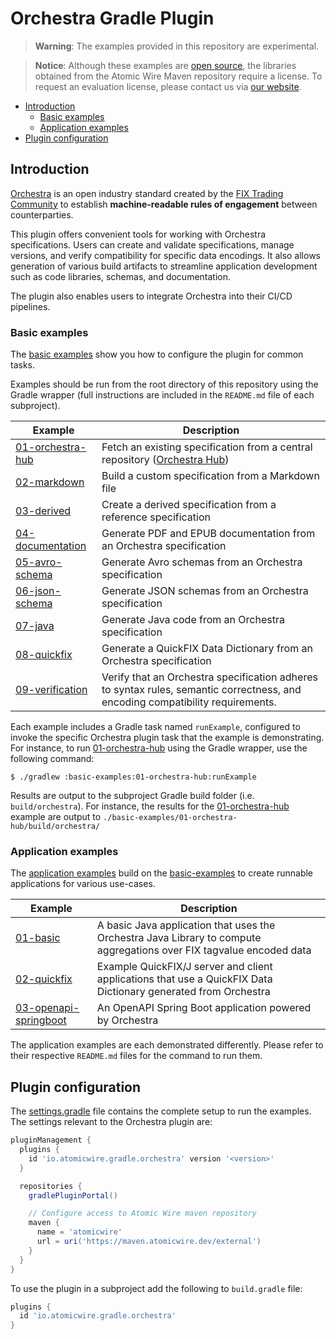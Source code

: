 # Orchestra Gradle Plugin

> **Warning**: The examples provided in this repository are experimental.

> **Notice**: Although these examples are [open source](LICENSE), the libraries obtained from the Atomic Wire Maven repository require a license. To request an evaluation license, please contact us via [our website](https://www.atomicwire.io/).

<!-- TOC -->
* [Introduction](#introduction)
  * [Basic examples](#basic-examples)
  * [Application examples](#application-examples)
* [Plugin configuration](#plugin-configuration)
<!-- TOC -->

## Introduction

[Orchestra](https://www.fixtrading.org/standards/fix-orchestra-online/) is an open industry standard created by the [FIX Trading Community](https://www.fixtrading.org) to establish **machine-readable rules of engagement** between counterparties.

This plugin offers convenient tools for working with Orchestra specifications. Users can create and validate specifications, manage versions, and verify compatibility for specific data encodings. It also allows generation of various build artifacts to streamline application development such as code libraries, schemas, and documentation. 

The plugin also enables users to integrate Orchestra into their CI/CD pipelines.

### Basic examples

The [basic examples](./basic-examples) show you how to configure the plugin for common tasks. 

Examples should be run from the root directory of this repository using the Gradle wrapper (full instructions are included in the `README.md` file of each subproject).


| Example                                               | Description                                                                                                                    |
|-------------------------------------------------------|--------------------------------------------------------------------------------------------------------------------------------|
| [01-orchestra-hub](./basic-examples/01-orchestra-hub) | Fetch an existing specification from a central repository ([Orchestra Hub](https://orchestrahub.org))                          |
| [02-markdown](./basic-examples/02-markdown)           | Build a custom specification from a Markdown file                                                                              |
| [03-derived](./basic-examples/03-derived)             | Create a derived specification from a reference specification                                                                  |
| [04-documentation](./basic-examples/04-documentation) | Generate PDF and EPUB documentation from an Orchestra specification                                                            |
| [05-avro-schema](./basic-examples/05-avro-schema)     | Generate Avro schemas from an Orchestra specification                                                                          |
| [06-json-schema](./basic-examples/06-json-schema)     | Generate JSON schemas from an Orchestra specification                                                                          |
| [07-java](./basic-examples/07-java)                   | Generate Java code from an Orchestra specification                                                                             |
| [08-quickfix](./basic-examples/08-quickfix)           | Generate a QuickFIX Data Dictionary from an Orchestra specification                                                            |
| [09-verification](./basic-examples/09-verification)   | Verify that an Orchestra specification adheres to syntax rules, semantic correctness, and encoding compatibility requirements. |

Each example includes a Gradle task named `runExample`, configured to invoke the specific Orchestra plugin task that the example is demonstrating. For instance, to run [01-orchestra-hub](./basic-examples/01-orchestra-hub) using the Gradle wrapper, use the following command:

```shell
$ ./gradlew :basic-examples:01-orchestra-hub:runExample
```

Results are output to the subproject Gradle build folder (i.e. `build/orchestra`). For instance, the results for the [01-orchestra-hub](./basic-examples/01-orchestra-hub) example are output to `./basic-examples/01-orchestra-hub/build/orchestra/`


### Application examples

The [application examples](./app-examples) build on the [basic-examples](./basic-examples) to create runnable applications for various use-cases.


| Example                                                       | Description                                                                                                          |
|---------------------------------------------------------------|----------------------------------------------------------------------------------------------------------------------|
| [01-basic](./app-examples/01-basic)                           | A basic Java application that uses the Orchestra Java Library to compute aggregations over FIX tagvalue encoded data |
| [02-quickfix](./app-examples/02-quickfix)                     | Example QuickFIX/J server and client applications that use a QuickFIX Data Dictionary generated from Orchestra       |
| [03-openapi-springboot](./app-examples/03-openapi-springboot) | An OpenAPI Spring Boot application powered by Orchestra                                                              |

The application examples are each demonstrated differently. Please refer to their respective `README.md` files for the command to run them.

## Plugin configuration

The [settings.gradle](./settings.gradle) file contains the complete setup to run the examples. The settings relevant to the Orchestra plugin are:

```groovy
pluginManagement {
  plugins {
    id 'io.atomicwire.gradle.orchestra' version '<version>'
  }

  repositories {
    gradlePluginPortal()

    // Configure access to Atomic Wire maven repository
    maven {
      name = 'atomicwire'
      url = uri('https://maven.atomicwire.dev/external')
    }
  }
}

```

To use the plugin in a subproject add the following to `build.gradle` file:

```groovy
plugins {
  id 'io.atomicwire.gradle.orchestra'
}
```
